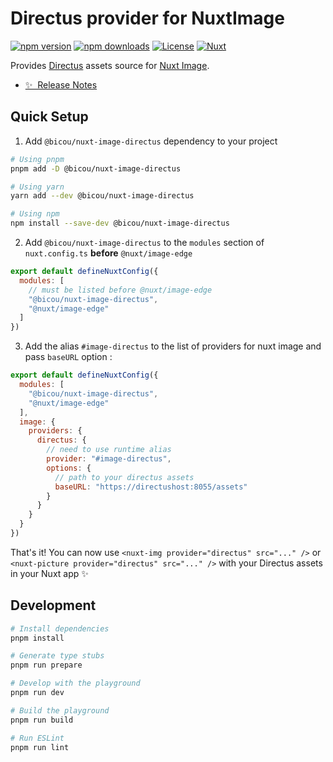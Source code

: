 # Directus provider for NuxtImage

[![npm version][npm-version-src]][npm-version-href]
[![npm downloads][npm-downloads-src]][npm-downloads-href]
[![License][license-src]][license-href]
[![Nuxt][nuxt-src]][nuxt-href]

Provides [Directus](https://directus.io/) assets source for [Nuxt Image](https://v1.image.nuxtjs.org/).

- [✨ &nbsp;Release Notes](/CHANGELOG.md)

## Quick Setup

1. Add `@bicou/nuxt-image-directus` dependency to your project

```bash
# Using pnpm
pnpm add -D @bicou/nuxt-image-directus

# Using yarn
yarn add --dev @bicou/nuxt-image-directus

# Using npm
npm install --save-dev @bicou/nuxt-image-directus
```

2. Add `@bicou/nuxt-image-directus` to the `modules` section of `nuxt.config.ts` **before** `@nuxt/image-edge`

```js
export default defineNuxtConfig({
  modules: [
    // must be listed before @nuxt/image-edge
    "@bicou/nuxt-image-directus",
    "@nuxt/image-edge"
  ]
})
```

3. Add the alias `#image-directus` to the list of providers for nuxt image and pass `baseURL` option :

```js
export default defineNuxtConfig({
  modules: [
    "@bicou/nuxt-image-directus",
    "@nuxt/image-edge"
  ],
  image: {
    providers: {
      directus: {
        // need to use runtime alias
        provider: "#image-directus",
        options: {
          // path to your directus assets
          baseURL: "https://directushost:8055/assets" 
        }  
      }  
    }  
  }  
})
```

That's it! You can now use `<nuxt-img provider="directus" src="..." />` or `<nuxt-picture provider="directus" src="..." />` with your Directus assets in your Nuxt app ✨

## Development

```bash
# Install dependencies
pnpm install

# Generate type stubs
pnpm run prepare

# Develop with the playground
pnpm run dev

# Build the playground
pnpm run build

# Run ESLint
pnpm run lint
```

<!-- Badges -->
[npm-version-src]: https://img.shields.io/npm/v/@bicou/nuxt-image-directus/latest.svg?style=flat&colorA=18181B&colorB=28CF8D
[npm-version-href]: https://npmjs.com/package/@bicou/nuxt-image-directus

[npm-downloads-src]: https://img.shields.io/npm/dm/@bicou/nuxt-image-directus.svg?style=flat&colorA=18181B&colorB=28CF8D
[npm-downloads-href]: https://npmjs.com/package/@bicou/nuxt-image-directus

[license-src]: https://img.shields.io/npm/l/@bicou/nuxt-image-directus.svg?style=flat&colorA=18181B&colorB=28CF8D
[license-href]: https://npmjs.com/package/@bicou/nuxt-image-directus

[nuxt-src]: https://img.shields.io/badge/Nuxt-18181B?logo=nuxt.js
[nuxt-href]: https://nuxt.com
